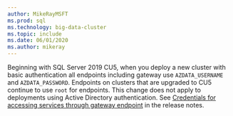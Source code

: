 ```yaml
---
author: MikeRayMSFT
ms.prod: sql
ms.technology: big-data-cluster
ms.topic: include
ms.date: 06/01/2020
ms.author: mikeray
---
```

Beginning with SQL Server 2019 CU5, when you deploy a new cluster with basic authentication all endpoints including gateway use `AZDATA_USERNAME` and `AZDATA_PASSWORD`. Endpoints on clusters that are upgraded to CU5 continue to use `root` for endpoints. This change does not apply to deployments using Active Directory authentication. See [Credentials for accessing services through gateway endpoint](../big-data-cluster/release-notes-big-data-cluster.md#credentials-for-accessing-services-through-gateway-endpoint) in the release notes.